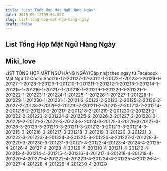 ```yaml
---
title: "List Tổng Hợp Mật Ngữ Hàng Ngày"
date: 2025-06-12T09:54:35Z
slug: list-tong-hop-mat-ngu-hang-ngay
draft: false
---
```


## List Tổng Hợp Mật Ngữ Hàng Ngày

## Miki_love

LIST TỔNG HỢP MẬT NGỮ HÀNG NGÀY(Cập nhật theo ngày từ Facebook Mật Ngữ 12 Chòm Sao)26-12-201127-12-20111-1-20122-1-20123-1-20126-1-20127-1-20128-1-20129-1-201210-1-201211-1-201212-1-201213-1-201214-1-201215-1-201216-1-201217-1-201218-1-201219-1-201220-1-201221-1-201222-1-201223-1-201224-1-201225-1-201226-1-201227-1-201228-1-201229-1-201230-1-201231-1-20121-2-20122-2-20123-2-20125-2-20126-2-20127-2-20128-2-20129-2-201210-2-201211-2-201212-2-201213-2-201214-2-201215-2-201216-2-201217-2-201218-2-201219-2-201220-2-201221-2-201222-2-201223-2-201224-2-201225-2-201226-2-201227-2-201228-2-201229-2-20121-3-20122-3-20123-3-20124-3-20125-3-20126-3-20127-3-20128-3-20129-3-201210-3-201211-3-201212-3-201213-3-201214-3-201215-3-201216-3-201217-3-201218-3-201219-3-201220-3-201221-3-201222-3-201223-3-201224-3-201225-3-201226-3-201227-3-201228-3-201229-3-201230-3-201231-3-20121-4-20122-4-20123-4-20124-4-20125-4-20126-4-20127-4-20128-4-20129-4-201210-4-201211-4-201212-4-201213-4-201214-4-201215-4-201216-4-201217-4-201218-4-201219-4-201220-4-201221-4-201222-4-201223-4-201224-4-201225-4-201226-4-201227-4-201228-4-201229-4-201230-4-2012~~O~~